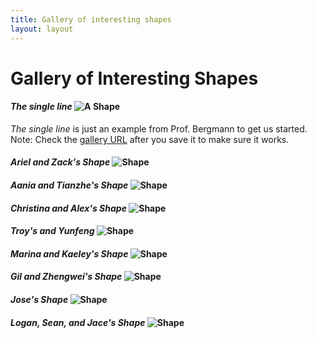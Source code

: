 ```yaml
---
title: Gallery of interesting shapes
layout: layout
---
```


# Gallery of Interesting Shapes



#### *The single line* ![A Shape](http://UW-GEOG458-Winter2017.github.io/galleries/shapes/lrb9-gallery.svg)
*The single line* is just an example from Prof. Bergmann to get us started. Note: Check the [gallery URL](http://UW-GEOG458-Winter2017.github.io/shapes.html) after you save it to make sure it works.

#### *Ariel and Zack's Shape* ![Shape](http://UW-GEOG458-Winter2017.github.io/galleries/shapes/ariel-zack.svg)

#### *Aania and Tianzhe's Shape* ![Shape](http://UW-GEOG458-Winter2017.github.io/galleries/shapes/Turtles_shape.svg)

#### *Christina and Alex's Shape* ![Shape](http://UW-GEOG458-Winter2017.github.io/galleries/shapes/christina-gallery.svg)

#### *Troy's and Yunfeng* ![Shape](http://UW-GEOG458-Winter2017.github.io/galleries/shapes/troy94-gallery.svg)

#### *Marina and Kaeley's Shape* ![Shape](http://UW-GEOG458-Winter2017.github.io/galleries/shapes/turtle-circle.svg)

#### *Gil and Zhengwei's Shape* ![Shape](https://UW-GEOG458-Winter2017.github.io/galleries/shapes/Snowflake.svg)

#### *Jose's Shape* ![Shape](https://UW-GEOG458-Winter2017.github.io/galleries/shapes/loperz23-gallery.svg)

#### *Logan, Sean, and Jace's Shape*  ![Shape](https://uw-geog458-winter2017.github.io/galleries/shapes/AmericanRings.svg)

